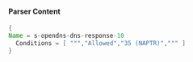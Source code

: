 #### Parser Content
```Java
{
Name = s-opendns-dns-response-10
  Conditions = [ ""","Allowed","35 (NAPTR)",""" ]
}
```